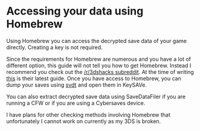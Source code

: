 # Accessing your data using Homebrew

Using Homebrew you can access the decrypted save data of your game directly. Creating a key is not required.

Since the requirements for Homebrew are numerous and you have a lot of different option, this guide will not tell you how to get Homebrew. Instead I recommend you check out the [/r/3dshacks subreddit](https://reddit.com/r/3dshacks). At the time of writing [this](https://www.reddit.com/r/3dshacks/comments/4eh6sy/3dshacking_qa_general_silence_you_furry_fool/) is their latest guide. Once you have access to Homebrew, you can dump your saves using [svdt](https://github.com/meladroit/svdt/releases) and open them in KeySAVe.

You can also extract decrypted save data using SaveDataFiler if you are running a CFW or if you are using a Cybersaves device.

I have plans for other checking methods involving Homebrew that unfortunately I cannot work on currently as my 3DS is broken.